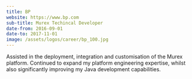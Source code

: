 ```yaml
---
title: BP
website: https://www.bp.com
sub-title: Murex Techincal Developer
date-from: 2016-09-01
date-to: 2017-11-01
image: /assets/logos/career/bp_100.jpg
---
```


Assisted in the deployment, integration and customisation of the Murex platform. Continued to expand my platform engineering expertise, whilst also significantly improving my Java development capabilities.
